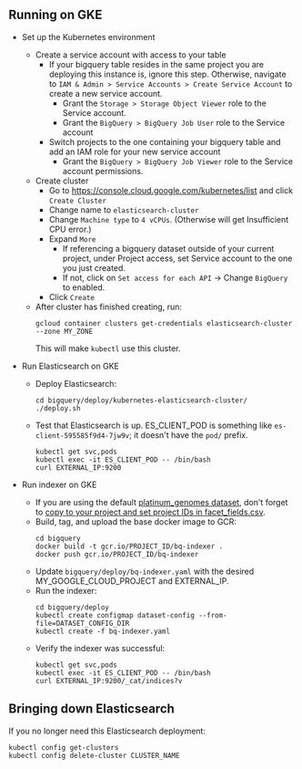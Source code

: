 ## Running on GKE

* Set up the Kubernetes environment
  * Create a service account with access to your table
    * If your bigquery table resides in the same project you are deploying this
    instance is, ignore this step. Otherwise, navigate to `IAM & Admin >
    Service Accounts > Create Service Account` to create a new service account.
      * Grant the `Storage > Storage Object Viewer` role to the Service account.
      * Grant the `BigQuery > BigQuery Job User` role to the Service account
    * Switch projects to the one containing your bigquery table and add an IAM
    role for your new service account
      * Grant the `BigQuery > BigQuery Job Viewer` role to the Service account
  permissions.
  * Create cluster
    * Go to https://console.cloud.google.com/kubernetes/list and click `Create Cluster`
    * Change name to `elasticsearch-cluster`
    * Change `Machine type` to `4 vCPUs`. (Otherwise will get Insufficient CPU error.)
    * Expand `More`
      * If referencing a bigquery dataset outside of your current project,
      under Project access, set Service account to the one you just created.
      * If not, click on `Set access for each API` -> Change `BigQuery` to
      enabled.
    * Click `Create`
  * After cluster has finished creating, run:
    ```
    gcloud container clusters get-credentials elasticsearch-cluster --zone MY_ZONE
    ```
    This will make `kubectl` use this cluster.

* Run Elasticsearch on GKE
  * Deploy Elasticsearch:
    ```
    cd bigquery/deploy/kubernetes-elasticsearch-cluster/
    ./deploy.sh
    ```
  * Test that Elasticsearch is up. ES_CLIENT_POD is something like
  `es-client-595585f9d4-7jw9v`; it doesn't have the `pod/` prefix.
    ```
    kubectl get svc,pods
    kubectl exec -it ES_CLIENT_POD -- /bin/bash
    curl EXTERNAL_IP:9200
    ```

* Run indexer on GKE
  * If you are using the default [platinum_genomes dataset](https://github.com/DataBiosphere/data-explorer-indexers/tree/master/bigquery/config/platinum_genomes),
don't forget to [copy to your project and set project IDs in facet_fields.csv](https://github.com/DataBiosphere/data-explorer-indexers/tree/master/bigquery#quickstart).
  * Build, tag, and upload the base docker image to GCR:
    ```
    cd bigquery
    docker build -t gcr.io/PROJECT_ID/bq-indexer .
    docker push gcr.io/PROJECT_ID/bq-indexer
    ```
  * Update `bigquery/deploy/bq-indexer.yaml` with the desired MY_GOOGLE_CLOUD_PROJECT and
  EXTERNAL_IP.
  * Run the indexer:
    ```
    cd bigquery/deploy
    kubectl create configmap dataset-config --from-file=DATASET_CONFIG_DIR
    kubectl create -f bq-indexer.yaml
    ```
  * Verify the indexer was successful:
    ```
    kubectl get svc,pods
    kubectl exec -it ES_CLIENT_POD -- /bin/bash
    curl EXTERNAL_IP:9200/_cat/indices?v
    ```

## Bringing down Elasticsearch

If you no longer need this Elasticsearch deployment:
```
kubectl config get-clusters
kubectl config delete-cluster CLUSTER_NAME
```
